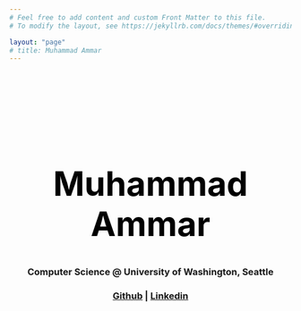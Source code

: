```yaml
---
# Feel free to add content and custom Front Matter to this file.
# To modify the layout, see https://jekyllrb.com/docs/themes/#overriding-theme-defaults

layout: "page"
# title: Muhammad Ammar
---
```


<style>
h1 {
  text-align: center;
  font-size: 60px;
  margin-top: 180px;
  color: black
}
h3 {
  text-align: center;
}
body {
  /* background-image: url('./assets/I90_background.png');
  background-repeat: no-repeat;
  background-attachment: fixed;
  background-position: center; */
  /* background-size: 1920px 845px; */
  /* ratiod 1008px 760px */
  /* fixed: 1920px 845px */
  /* covered: 1920px 969px */
}
</style>

<body>
<h1> Muhammad Ammar </h1>
<h3> Computer Science @ University of Washington, Seattle </h3>
<h3> <a href="https://github.com/ammarj0987">Github</a> | <a href="https://www.linkedin.com/in/muhammad-ammar-96776b236/">Linkedin</a> </h3>
</body>